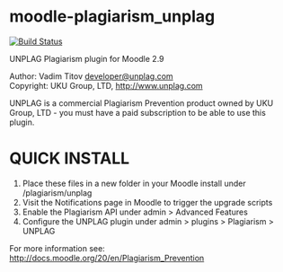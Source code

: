 # moodle-plagiarism_unplag  

[![Build Status](https://travis-ci.org/JoneDoe/moodle-plagiarism_unplag.svg?branch=master)](https://travis-ci.org/JoneDoe/moodle-plagiarism_unplag)

UNPLAG Plagiarism plugin for Moodle 2.9  

Author: Vadim Titov <developer@unplag.com>  
Copyright: UKU Group, LTD, http://www.unplag.com  

UNPLAG is a commercial Plagiarism Prevention product owned by UKU Group, LTD - you must have a paid subscription to be able to use this plugin.  

QUICK INSTALL  
==============  

1) Place these files in a new folder in your Moodle install under /plagiarism/unplag  
2) Visit the Notifications page in Moodle to trigger the upgrade scripts  
3) Enable the Plagiarism API under admin > Advanced Features  
4) Configure the UNPLAG plugin under admin > plugins > Plagiarism > UNPLAG  
  
  
For more information see: http://docs.moodle.org/20/en/Plagiarism_Prevention


